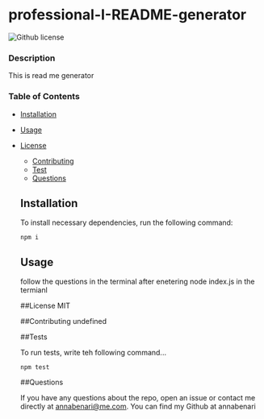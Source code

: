 # professional-I-README-generator

  ![Github license](https://img.shields.io/badge/license-MIT-blue.svg)

  ### Description
  This is  read me generator

  ### Table of Contents
  * [Installation](#installation)
  * [Usage](#usage)

  
* [License](#license)


  * [Contributing](#contributing)
  * [Test](#test)
  * [Questions](#questions)
 
  ## Installation
  To install necessary dependencies, run the following command:
  
  ```
  npm i
  ```
  
  ## Usage
  follow the questions in the terminal after enetering node index.js in the termianl
  
  ##License
  MIT

  ##Contributing
  undefined

  ##Tests

  To run tests, write teh following command...

  ```
  npm test
  ```

  ##Questions

  If you have any questions about the repo, open an issue or contact me directly at annabenari@me.com.
  You can find my Github at annabenari
